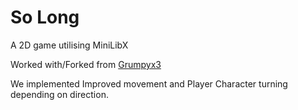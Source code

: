 # So Long

A 2D game utilising MiniLibX

Worked with/Forked from [Grumpyx3](https://github.com/Grumpyx3)

We implemented Improved movement and Player Character turning depending on direction.
